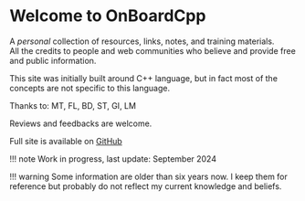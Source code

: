 # Welcome to OnBoardCpp

A *personal* collection of resources, links, notes, and training materials.  
All the credits to people and web communities who believe and provide free and public information.

This site was initially built around C++ language, but in fact most of the concepts are not specific to this language.

Thanks to: MT, FL, BD, ST, GI, LM

Reviews and feedbacks are welcome.

Full site is available on [GitHub](https://github.com/lisr-pcx/on-board-cpp)


!!! note
    Work in progress, last update: September 2024


!!! warning
    Some information are older than six years now. I keep them for reference but probably do not reflect my current knowledge and beliefs.  

